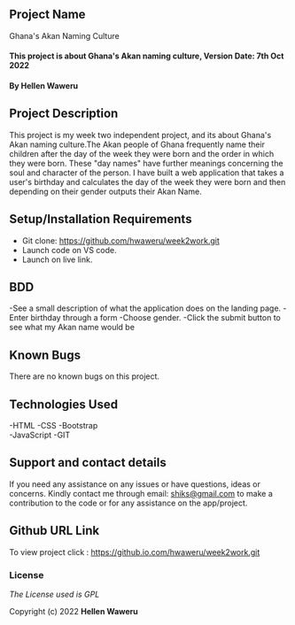## Project Name

Ghana's Akan Naming Culture

#### This project is about Ghana's Akan naming culture, Version Date: 7th Oct 2022

#### By **Hellen Waweru**

## Project Description

This project is my week two independent project, and its about Ghana's Akan naming culture.The Akan people of Ghana frequently name their children after the day of the week they were born and the order in which they were born. These "day names" have further meanings concerning the soul and character of the person. I have built a web application that takes a user's birthday and calculates the day of the week they were born and then depending on their gender outputs their Akan Name.

## Setup/Installation Requirements

- Git clone: https://github.com/hwaweru/week2work.git
- Launch code on VS code.
- Launch on live link.

## BDD

-See a small description of what the application does on the landing page.
-Enter birthday through a form
-Choose gender.
-Click the submit button to see what my Akan name would be

## Known Bugs

There are no known bugs on this project.

## Technologies Used

-HTML
-CSS
-Bootstrap  
-JavaScript
-GIT

## Support and contact details

If you need any assistance on any issues or have questions, ideas or concerns. Kindly contact me through email: shiks@gmail.com to make a contribution to the code or for any assistance on the app/project.

## Github URL Link

To view project click : https://github.io.com/hwaweru/week2work.git

### License

_The License used is GPL_

Copyright (c) 2022 **Hellen Waweru**
